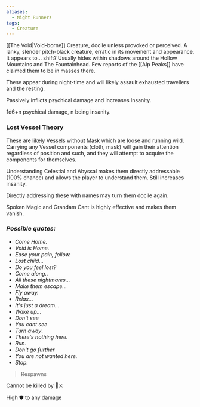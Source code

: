 ```yaml
---
aliases:
  - Night Runners
tags:
  - Creature
---
```

[[The Void|Void-borne]] Creature, docile unless provoked or perceived.
A lanky, slender pitch-black creature, erratic in its movement and appearance.
It appears to... shift? 
Usually hides within shadows around the Hollow Mountains and The Fountainhead.
Few reports of the [[Alp Peaks]] have claimed them to be in masses there. 

These appear during night-time and will likely assault exhausted travellers and the resting.


Passively inflicts psychical damage and increases Insanity.

1d6+n psychical damage, n being insanity.
### Lost Vessel Theory
These are likely Vessels without Mask which are loose and running wild.
Carrying any Vessel components (cloth, mask) will gain their attention regardless of position and such, and they will attempt to acquire the components for themselves.

Understanding Celestial and Abyssal makes them directly addressable (100% chance) and allows the player to understand them. Still increases insanity.

Directly addressing these with names may turn them docile again.

Spoken Magic and Grandam Cant is highly effective and makes them vanish.
### *Possible quotes:*
-   *Come Home.*
-   *Void is Home.*
-   *Ease your pain, follow.*
-   *Lost child...*
-   *Do you feel lost?*
-   *Come along..*
-   *All these nightmares...*
-   *Make them escape...*
-   *Fly away.*
-   *Relax...*
-   *It's just a dream...*
-   *Wake up...*
-   *Don't see*
-   *You cant see*
-   *Turn away*.
-   *There's nothing here.*
-   *Run.*
-   *Don't go further*
-   *You are not wanted here.*
-   *Stop.*



> Respawns

Cannot be killed by 🏹⚔️

High 🛡 to any damage

 
